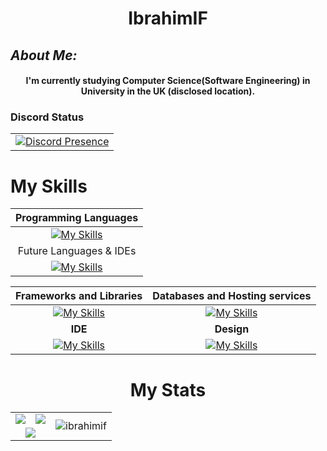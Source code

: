 ### 
<div align="center">
<h1 align="center"> IbrahimIF </h1>
  </div>
  
## *About Me:*
  <div align="center">
<h4 align="center">I'm currently studying Computer Science(Software Engineering) in University in the UK (disclosed location). </h4>
</div>

### Discord Status

<div align="center">
<table>
  <tr>
<td>
 <a href="https://discord.com/users/431043132889628682"><img src="https://lanyard.kyrie25.me/api/431043132889628682?&imgStyle=square&imgBorderRadius=30px&gradient=645CBB-A084DC-BFACE2-EBC7E6&animationDuration=4s&theme=:dark&borderRadius=10px&idleMessage=(%20not%20online%20now.%20)" alt="Discord Presence">
   </td>
 </tr>
</table>
 </div>
   
# My Skills
<div align="center">
  
| Programming Languages | 
| :---: |
|[![My Skills](https://skillicons.dev/icons?i=js,html,css,java,cs,ts)](https://skillicons.dev)|
| Future Languages & IDEs | 
|[![My Skills](https://skillicons.dev/icons?i=cpp,idea,kotlin,lua,py)](https://skillicons.dev)|

| **Frameworks and Libraries** | **Databases and Hosting services** |
| :---: | :---: |
|[![My Skills](https://skillicons.dev/icons?i=react,vite,nodejs,nextjs,tailwind)](https://skillicons.dev)|[![My Skills](https://skillicons.dev/icons?i=mysql,vercel,sqlite)](https://skillicons.dev)|
| **IDE** | **Design**|
|[![My Skills](https://skillicons.dev/icons?i=eclipse,visualstudio,vscode)](https://skillicons.dev)|[![My Skills](https://skillicons.dev/icons?i=blender,figma,codepen,ps,sketchup,unity)](https://skillicons.dev)|


# My Stats


<table>
        <tr>
            <td> <img src="https://readme-stats.vercel.app/api/top-langs/?username=IbrahimIF&hide_progress=true&theme=dark&langs_count=8&bg_color=00000000" /></td>
            <td><img src="https://readme-stats.vercel.app/api?username=IbrahimIF&theme=transparent&show_icons=true&bg_color=00000000&rank_icon=github" /> </td>
            <td rowspan=2><img src="https://komarev.com/ghpvc/?username=ibrahimif&label=Profile%20views&color=0e75b6&style=flat" alt="ibrahimif" /> </td>
        </tr>
        <tr>
            <td colspan=2 align="center" ><img src="https://streak-stats.demolab.com/?user=IbrahimIF&theme=highcontrast" /></td>
        </tr>
</table>


<!---
 [![Top Langs](https://readme-stats-ibrahimif.vercel.app/api/top-langs/?username=IbrahimIF&hide_progress=true&theme=dark&langs_count=8&bg_color=00000000)](https://github.com/IbrahimIF/github-readme-stats) 
 
 [![GitHub stats](https://readme-stats-ibrahimif.vercel.app/api?username=IbrahimIF&theme=transparent&show_icons=true&bg_color=00000000&rank_icon=github)](https://github.com/IbrahimIF/github-readme-stats) 
--->
